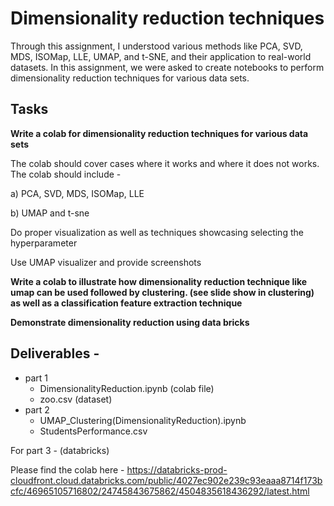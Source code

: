 # Dimensionality reduction techniques
Through this assignment, I understood various methods like PCA, SVD, MDS, ISOMap, LLE, UMAP, and t-SNE, and their application to real-world datasets.
In this assignment,  we were asked to create notebooks to perform dimensionality reduction techniques for various data sets.

## Tasks
**Write a colab for dimensionality reduction techniques for various data sets**

The colab should cover cases where it works and where it does not works. The colab should include -
  
a) PCA, SVD, MDS, ISOMap, LLE
  
b) UMAP and t-sne

Do proper visualization as well as techniques showcasing selecting the hyperparameter

Use UMAP visualizer and provide screenshots

 
**Write a colab to illustrate how dimensionality reduction technique like umap can be used followed by clustering. (see slide show in clustering) as well as a classification feature extraction technique**
 

**Demonstrate dimensionality reduction using data bricks**

## Deliverables - 

- part 1
  - DimensionalityReduction.ipynb (colab file)
  - zoo.csv (dataset)
- part 2
  - UMAP_Clustering(DimensionalityReduction).ipynb
  - StudentsPerformance.csv
    
For part 3 - (databricks)

Please find the colab here - https://databricks-prod-cloudfront.cloud.databricks.com/public/4027ec902e239c93eaaa8714f173bcfc/46965105716802/24745843675862/4504835618436292/latest.html
